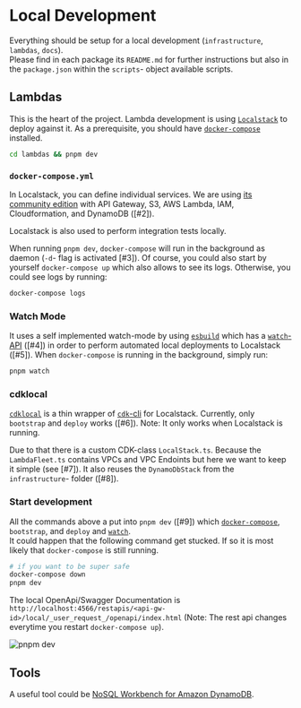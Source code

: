 # Local Development

Everything should be setup for a local development (`infrastructure`, `lambdas`, `docs`).<br/>
Please find in each package its `README.md` for further instructions but also in the `package.json` within the `scripts`- object available scripts.

## Lambdas

This is the heart of the project. Lambda development is using [`Localstack`](https://localstack.cloud/) to deploy against it.
As a prerequisite, you should have [`docker-compose`](https://docs.docker.com/compose/install/) installed.

```bash
cd lambdas && pnpm dev
```

### `docker-compose.yml`

In Localstack, you can define individual services. We are using [its community edition](https://localstack.cloud/features/) with API Gateway, S3, AWS Lambda, IAM, Cloudformation, and DynamoDB ([#2]).

Localstack is also used to perform integration tests locally.

When running `pnpm dev`, `docker-compose` will run in the background as daemon (`-d`- flag is activated [#3]). Of course, you could also start by yourself `docker-compose up` which also allows to see its logs. Otherwise, you could see logs by running:

```bash
docker-compose logs
```

### Watch Mode

It uses a self implemented watch-mode by using [`esbuild`](https://esbuild.github.io/) which has a [`watch`-API](https://esbuild.github.io/api/#watch) ([#4]) in order to perform automated local deployments to Localstack ([#5]).
When `docker-compose` is running in the background, simply run:

```bash
pnpm watch
```

### cdklocal

[`cdklocal`](https://github.com/localstack/aws-cdk-local) is a thin wrapper of [`cdk`-cli](https://docs.aws.amazon.com/cdk/v2/guide/cli.html) for Localstack. 
Currently, only `bootstrap` and `deploy` works ([#6]).
Note: It only works when Localstack is running.

Due to that there is a custom CDK-class `LocalStack.ts`. Because the `LambdaFleet.ts` contains VPCs and VPC Endoints but here we want to keep it simple (see [#7]). It also reuses the `DynamoDbStack` from the `infrastructure`- folder ([#8]).

### Start development

All the commands above a put into `pnpm dev` ([#9]) which [`docker-compose`](#docker-compose), `bootstrap`, and `deploy` and [`watch`](#watch-mode). <br/>
It could happen that the following command get stucked. If so it is most likely that `docker-compose` is still running. <br/>

```bash
# if you want to be super safe
docker-compose down
pnpm dev
```

The local OpenApi/Swagger Documentation is `http://localhost:4566/restapis/<api-gw-id>/local/_user_request_/openapi/index.html` (Note: The rest api changes everytime you restart `docker-compose up`).

![pnpm dev](../../.tours/swagger-docs.png)

## Tools

A useful tool could be [NoSQL Workbench for Amazon DynamoDB](https://aws.amazon.com/dynamodb/nosql-workbench/).
